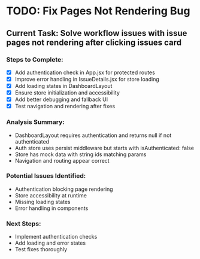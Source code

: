 # TODO: Fix Pages Not Rendering Bug

## Current Task: Solve workflow issues with issue pages not rendering after clicking issues card

### Steps to Complete:
- [x] Add authentication check in App.jsx for protected routes
- [x] Improve error handling in IssueDetails.jsx for store loading
- [x] Add loading states in DashboardLayout
- [x] Ensure store initialization and accessibility
- [x] Add better debugging and fallback UI
- [x] Test navigation and rendering after fixes

### Analysis Summary:
- DashboardLayout requires authentication and returns null if not authenticated
- Auth store uses persist middleware but starts with isAuthenticated: false
- Store has mock data with string ids matching params
- Navigation and routing appear correct

### Potential Issues Identified:
- Authentication blocking page rendering
- Store accessibility at runtime
- Missing loading states
- Error handling in components

### Next Steps:
- Implement authentication checks
- Add loading and error states
- Test fixes thoroughly
